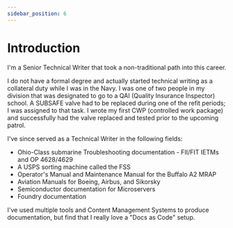 ```yaml
---
sidebar_position: 6
---
```


# Introduction

I'm a Senior Technical Writer that took a non-traditional path into this career.

I do not have a formal degree and actually started technical writing as a collateral duty while I was in the Navy.  I was one of two people in my division that was designated to go to a QAI (Quality Insurance Inspector) school.  A SUBSAFE valve had to be replaced during one of the refit periods; I was assigned to that task.  I wrote my first CWP (controlled work package) and successfully had the valve replaced and tested prior to the upcoming patrol.

I've since served as a Technical Writer in the following fields:

- Ohio-Class submarine Troubleshooting documentation - FII/FIT IETMs and OP 4628/4629
- A USPS sorting machine called the FSS
- Operator's Manual and Maintenance Manual for the Buffalo A2 MRAP
- Aviation Manuals for Boeing, Airbus, and Sikorsky
- Semiconductor documentation for Microservers
- Foundry documentation

I've used multiple tools and Content Management Systems to produce documentation, but find that I really love a "Docs as Code" setup.

